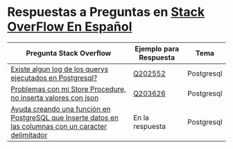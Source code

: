 # Respuestas a Preguntas en [Stack OverFlow En Español](https://es.stackoverflow.com/users/32808/tutmosis)


| Pregunta Stack Overflow | Ejemplo para Respuesta | Tema
| --- | --- | ---
| [Existe algun log de los querys ejecutados en Postgresql?](https://es.stackoverflow.com/search?q=202552) | [Q202552](SOPostgres/Q202552)| Postgresql
| [Problemas con mi Store Procedure, no inserta valores con json](https://es.stackoverflow.com/search?q=203626) | [Q203626](SOPostgres/Q203626) | Postgresql
| [Ayuda creando una función en PostgreSQL que Inserte datos en las columnas con un caracter delimitador](https://es.stackoverflow.com/search?q=179256) | En la respuesta | Postgresql


